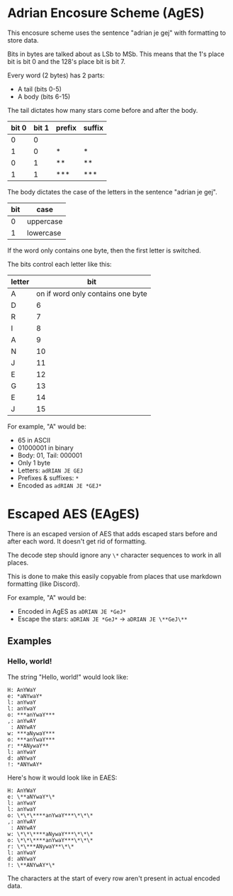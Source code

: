# Adrian Encosure Scheme (AgES)

This encosure scheme uses the sentence "adrian je gej" with formatting to store data.

Bits in bytes are talked about as LSb to MSb.
This means that the 1's place bit is bit 0 and the 128's place bit is bit 7.

Every word (2 bytes) has 2 parts:
- A tail (bits 0-5)
- A body (bits 6-15)

The tail dictates how many stars come before and after the body.

| bit 0 | bit 1 | prefix | suffix |
| ----- | ----- | ------ | ------ |
| 0     | 0     |        |        |
| 1     | 0     | *      | *      |
| 0     | 1     | **     | **     |
| 1     | 1     | ***    | ***    |

The body dictates the case of the letters in the sentence "adrian je gej".

| bit | case      |
| --- | --------- |
| 0   | uppercase |
| 1   | lowercase |

If the word only contains one byte, then the first letter is switched.

The bits control each letter like this:

| letter | bit |
| ------ | --- |
| A      | on if word only contains one byte |
| D      | 6   |
| R      | 7   |
| I      | 8   |
| A      | 9   |
| N      | 10  |
| J      | 11  |
| E      | 12  |
| G      | 13  |
| E      | 14  |
| J      | 15  |

For example, "A" would be:
- 65 in ASCII
- 01000001 in binary
- Body: 01, Tail: 000001
- Only 1 byte
- Letters: `adRIAN JE GEJ`
- Prefixes & suffixes: `*` ` ` ` `
- Encoded as `adRIAN JE *GEJ*`

# Escaped AES (EAgES)

There is an escaped version of AES that adds escaped stars before and after each word.
It doesn't get rid of formatting.

The decode step should ignore any `\*` character sequences to work in all places.

This is done to make this easily copyable from places that use markdown formatting (like Discord).

For example, "A" would be:
- Encoded in AgES as `aDRIAN JE *GeJ*`
- Escape the stars: `aDRIAN JE *GeJ*` -> `aDRIAN JE \**GeJ\**`


## Examples

### Hello, world!

The string "Hello, world!" would look like:
```
H: AnYWaY
e: *aNYwaY*
l: anYwaY
l: anYwaY
o: ***anYwaY***
,: anYwAY
 : ANYwAY
w: ***aNywaY***
o: ***anYwaY***
r: **ANywaY**
l: anYwaY
d: aNYwaY
!: *ANYwAY*
```

Here's how it would look like in EAES:
```
H: AnYWaY
e: \**aNYwaY*\*
l: anYwaY
l: anYwaY
o: \*\*\****anYwaY***\*\*\*
,: anYwAY
 : ANYwAY
w: \*\*\****aNywaY***\*\*\*
o: \*\*\****anYwaY***\*\*\*
r: \*\***ANywaY**\*\*
l: anYwaY
d: aNYwaY
!: \**ANYwAY*\*
```

The characters at the start of every row aren't present in actual encoded data.